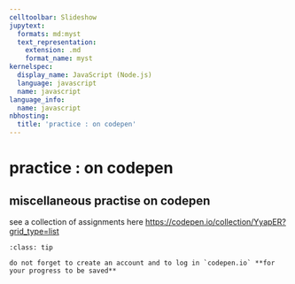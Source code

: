 ```yaml
---
celltoolbar: Slideshow
jupytext:
  formats: md:myst
  text_representation:
    extension: .md
    format_name: myst
kernelspec:
  display_name: JavaScript (Node.js)
  language: javascript
  name: javascript
language_info:
  name: javascript
nbhosting:
  title: 'practice : on codepen'
---
```


# practice : on codepen

## miscellaneous practise on codepen

see a collection of assignments here <https://codepen.io/collection/YyapER?grid_type=list>

````{admonition} reminder
:class: tip

do not forget to create an account and to log in `codepen.io` **for your progress to be saved**
````

